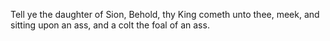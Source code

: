 Tell ye the daughter of Sion, Behold, thy King cometh unto thee, meek, and sitting upon an ass, and a colt the foal of an ass.
